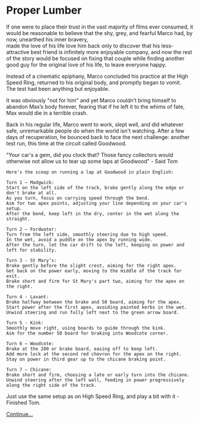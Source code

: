 # Proper Lumber

If one were to place their trust in the vast majority of films ever consumed, it would be reasonable to believe that the shy, grey, and fearful Marco had, by now, unearthed his inner bravery,  
made the love of his life love him back only to discover that his less-attractive best friend is infinitely more enjoyable company, and now the rest of the story would be focused on fixing that couple while finding another good guy for the original love of his life, to leave everyone happy.


Instead of a cinematic epiphany, Marco concluded his practice at the High Speed Ring, returned to his original body, and promptly began to vomit.  
The test had been anything but enjoyable.

It was obviously "not for him" and yet Marco couldn’t bring himself to abandon Max’s body forever, fearing that if he left it to the whims of fate, Max would die in a terrible crash.

Back in his regular life, Marco went to work, slept well, and did whatever safe, unremarkable people do when the world isn't watching. 
After a few days of recuperation, he bounced back to face the next challenge: another test run, this time at the circuit called Goodwood.

"Your car's a gem, did you clock that? Those fancy collectors would otherwise not allow us to tear up some laps at Goodwood" - Said Tom

    Here's the scoop on running a lap at Goodwood in plain English:

    Turn 1 – Madgwick:
    Start on the left side of the track, brake gently along the edge or don't brake at all.
    As you turn, focus on carrying speed through the bend.
    Aim for two apex points, adjusting your line depending on your car's setup.
    After the bend, keep left in the dry, center in the wet along the straight.

    Turn 2 – Fordwater:
    Turn from the left side, smoothly steering due to high speed.
    In the wet, avoid a puddle on the apex by running wide.
    After the turn, let the car drift to the left, keeping on power and left for stability.

    Turn 3 - St Mary’s:
    Brake gently before the slight crest, aiming for the right apex.
    Get back on the power early, moving to the middle of the track for exit.
    Brake short and firm for St Mary's part two, aiming for the apex on the right.

    Turn 4 - Lavant:
    Brake halfway between the brake and 50 board, aiming for the apex.
    Start power after the first apex, avoiding painted kerbs in the wet.
    Unwind steering and run fully left next to the green arrow board.

    Turn 5 - Kink:
    Smoothly move right, using boards to guide through the kink.
    Aim for the number 50 board for braking into Woodcote corner.

    Turn 6 – Woodcote:
    Brake at the 200 or brake board, easing off to keep left.
    Add more lock at the second red chevron for the apex on the right.
    Stay on power in third gear up to the chicane braking point.

    Turn 7 – Chicane:
    Brake short and firm, choosing a late or early turn into the chicane.
    Unwind steering after the left wall, feeding in power progressively along the right side of the track.


Just use the same setup as on High Speed Ring, and play a bit with it - Finished Tom.


[Continue...](005.md)  
